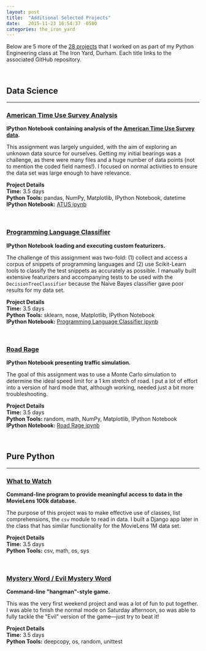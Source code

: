 ```yaml
---
layout: post
title:  "Additional Selected Projects"
date:   2015-11-23 16:54:37 -0500
categories: the_iron_yard
---
```



<p>
Below are 5 more of the <a href="https://github.com/tiyd-python-2015-08/assigments/tree/fee-collab" >28 projects</a> that I worked on as part of my Python Engineering class at The Iron Yard, Durham. Each title links to the associated GitHub repository.
</p>


<br>


## Data Science

---

### [American Time Use Survey Analysis][atus-gh]

**IPython Notebook containing analysis of the [American Time Use Survey data][atus-data].**  

This assignment was largely unguided, with the aim of exploring an unknown data source for ourselves. Getting my initial bearings was a challenge, as there were many files and a huge number of data points (not to mention the coded field names!). I focused on normal activities to ensure the data set was large enough to have relevance.  

**Project Details**  
**Time:** 3.5 days  
**Python Tools:** pandas, NumPy, Matplotlib, IPython Notebook, datetime  
**IPython Notebook:** [ATUS ipynb][atus-ipynb]  


<br>


### [Programming Language Classifier][pl-classifier-gh]  

**IPython Notebook loading and executing custom featurizers.**  

The challenge of this assignment was two-fold: (1) collect and access a corpus of snippets of programming languages and (2) use Scikit-Learn tools to classify the test snippets as accurately as possible. I manually built extensive featurizers and accompanying tests to be used with the `DecisionTreeClassifier` because the Naive Bayes classifier gave poor results for my data set.


**Project Details**  
**Time:** 3.5 days  
**Python Tools:** sklearn, nose, Matplotlib, IPython Notebook  
**IPython Notebook:** [Programming Language Classifier ipynb][pl-classifier-ipynb]

<br>


### [Road Rage][road-rage-gh]

**IPython Notebook presenting traffic simulation.**  

The goal of this assignment was to use a Monte Carlo simulation to determine the ideal speed limit for a 1&nbsp;km stretch of road. I put a lot of effort into a version of hard mode that, although working, needed just a bit more troubleshooting.

**Project Details**  
**Time:** 3.5 days  
**Python Tools:** random, math, NumPy, Matplotlib, IPython Notebook  
**IPython Notebook:** [Road Rage ipynb][road-rage-ipynb]

<br>


## Pure Python

---

### [What to Watch][what-to-watch-gh]  

**Command-line program to provide meaningful access to data in the MovieLens 100k database.**  

The purpose of this project was to make effective use of classes, list comprehensions, the `csv` module to read in data. I built a Django app later in the class that has similar functionality for the MovieLens 1M data set.  

**Project Details**  
**Time:** 3.5 days  
**Python Tools:** csv, math, os, sys  


<br>


### [Mystery Word / Evil Mystery Word][mystery-word-gh]  

**Command-line "hangman"-style game.**  

This was the very first weekend project and was a lot of fun to put together. I was able to finish the normal mode on Saturday afternoon, so was able to fully tackle the "Evil" version of the game—just try to beat it!

**Project Details**  
**Time:** 3.5 days  
**Python Tools:** deepcopy, os, random, unittest



[mystery-word-gh]:  https://github.com/ahartz1/mystery-word
[atus-gh]:          https://github.com/ahartz1/atus-analysis
[atus-data]:        http://www.bls.gov/tus/home.htm#data
[atus-ipynb]:        https://github.com/ahartz1/atus-analysis/blob/master/atus-analysis.ipynb
[road-rage-gh]:     https://github.com/ahartz1/road-rage
[road-rage-ipynb]:   https://github.com/ahartz1/road-rage/blob/master/road-rage.ipynb
[pl-classifier-gh]:  https://github.com/ahartz1/programming-language-classifier
[pl-classifier-ipynb]: https://github.com/ahartz1/programming-language-classifier/blob/master/programming-language-classifier.ipynb
[what-to-watch-gh]: https://github.com/ahartz1/what-to-watch
